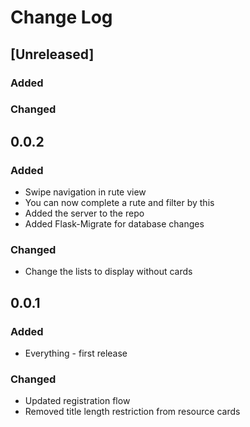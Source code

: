 # Change Log

## [Unreleased]
### Added

### Changed

## 0.0.2
### Added
- Swipe navigation in rute view
- You can now complete a rute and filter by this
- Added the server to the repo
- Added Flask-Migrate for database changes
### Changed
- Change the lists to display without cards
## 0.0.1
### Added
- Everything - first release

### Changed
- Updated registration flow
- Removed title length restriction from resource cards	
